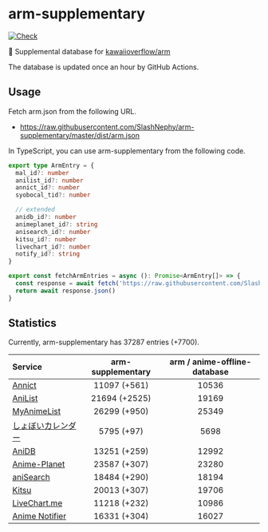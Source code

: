 # arm-supplementary

[![Check](https://github.com/SlashNephy/arm-supplementary/actions/workflows/check-node.yml/badge.svg)](https://github.com/SlashNephy/arm-supplementary/actions/workflows/check-node.yml)

💊 Supplemental database for [kawaiioverflow/arm](https://github.com/kawaiioverflow/arm)

The database is updated once an hour by GitHub Actions.

## Usage

Fetch arm.json from the following URL.

- https://raw.githubusercontent.com/SlashNephy/arm-supplementary/master/dist/arm.json

In TypeScript, you can use arm-supplementary from the following code.

```TypeScript
export type ArmEntry = {
  mal_id?: number
  anilist_id?: number
  annict_id?: number
  syobocal_tid?: number

  // extended
  anidb_id?: number
  animeplanet_id?: string
  anisearch_id?: number
  kitsu_id?: number
  livechart_id?: number
  notify_id?: string
}

export const fetchArmEntries = async (): Promise<ArmEntry[]> => {
  const response = await fetch('https://raw.githubusercontent.com/SlashNephy/arm-supplementary/master/dist/arm.json')
  return await response.json()
}
```

## Statistics

Currently, arm-supplementary has 37287 entries (+7700).

| Service                                     | arm-supplementary | arm / anime-offline-database |
| :------------------------------------------ | :---------------: | :--------------------------: |
| [Annict](https://annict.com)                |   11097 (+561)    |            10536             |
| [AniList](https://anilist.co)               |   21694 (+2525)   |            19169             |
| [MyAnimeList](https://myanimelist.net)      |   26299 (+950)    |            25349             |
| [しょぼいカレンダー](https://cal.syoboi.jp) |    5795 (+97)     |             5698             |
| [AniDB](https://anidb.net)                  |   13251 (+259)    |            12992             |
| [Anime-Planet](https://anime-planet.com)    |   23587 (+307)    |            23280             |
| [aniSearch](https://anisearch.com)          |   18484 (+290)    |            18194             |
| [Kitsu](https://kitsu.io)                   |   20013 (+307)    |            19706             |
| [LiveChart.me](https://livechart.me)        |   11218 (+232)    |            10986             |
| [Anime Notifier](https://notify.moe)        |   16331 (+304)    |            16027             |

